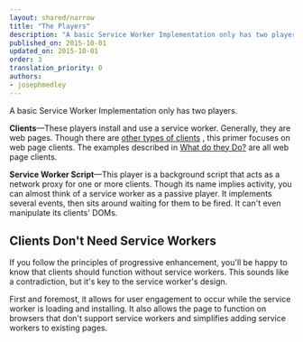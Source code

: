 ```yaml
---
layout: shared/narrow
title: "The Players"
description: "A basic Service Worker Implementation only has two players."
published_on: 2015-10-01
updated_on: 2015-10-01
order: 3
translation_priority: 0
authors:
- josephmedley
---
```


<p class="intro">
  A basic Service Worker Implementation only has two players.
</p>

 
**Clients**&mdash;These players install and use a service worker. Generally, they 
are web pages. Though there are [other types of clients](https://developer.mozilla.org/en-US/docs/Web/API/Client)
, this primer focuses on web page clients. The examples described in 
[What do they Do?](what-do-they-do.markdown) are all web page clients.

**Service Worker Script**&mdash;This player is a background script that acts as a 
network proxy for one or more clients. Though its name implies activity, you can 
almost think of a service worker as a passive player. It implements several 
events, then sits around waiting for them to be fired. It can't even manipulate 
its clients' DOMs.

## Clients Don't Need Service Workers

If you follow the principles of progressive enhancement, you'll be happy to know 
that clients should function without service workers. This sounds like a 
contradiction, but it's key to the service worker's design. 

First and foremost, it allows for user engagement to occur while the service 
worker is loading and installing. It also allows the page to function on 
browsers that don't support service workers and simplifies adding service 
workers to existing pages. 
